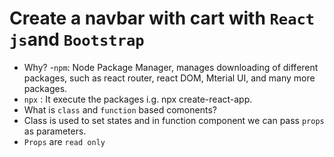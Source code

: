 # Create a navbar with cart with `React js`and `Bootstrap`
- Why?
-`npm`: Node Package Manager, manages downloading of different packages, such as react router, react DOM, Mterial UI, and many more packages.
- `npx` : It execute the packages i.g. npx create-react-app.
- What is `class` and `function` based comonents?
- Class is used to set states and in function component we can pass `props` as parameters.
- `Props` are `read only`